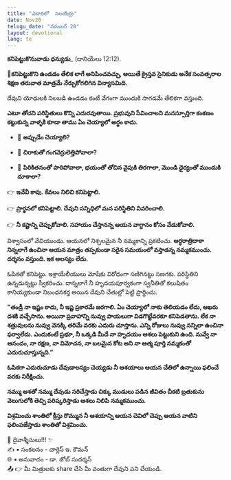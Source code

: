 ```yaml
---
title: "ఎడారిలో  సెలయేర్లు"
date: Nov20
telugu_date: "నవంబర్ 20"
layout: devotional
lang: te
---
```


**కనిపెట్టుకొనువాడు ధన్యుడు**_ (దానియేలు 12:12). 

**📖కనిపెట్టుకొని ఉండడం తేలిక లాగే అనిపించవచ్చు, అయితే క్రైస్తవ సైనికుడు అనేక సంవత్సరాల శిక్షణ తరువాత మాత్రమే నేర్చుకోగలిగిన విన్యాసమిది.**

 దేవుని యోధులకి నిలబడి ఉండడం కంటే వేగంగా ముందుకి సాగడమే తేలికగా వస్తుంది.

**ఎటూ తోచని పరిస్థితులు కొన్ని ఎదురవుతాయి. ప్రభువుని సేవించాలని మనస్పూర్తిగా కంకణం కట్టుకున్న వాళ్ళకి కూడా తాము ఏం చెయ్యాలో అర్థం కాదు.**
- 🔹 **అప్పుడేం చెయ్యాలి?**

- 🔹 **చిరాకుతో గంగవెర్రులెత్తిపోవాలా?**

- 🔹 **పిరికితనంతో పారిపోవాలా, భయంతో తోచిన వైపుకి తిరగాలా, మొండి ధైర్యంతో ముందుకి దూకాలా?**

👉 **ఇవేవీ కావు. కేవలం నిలిచి కనిపెట్టాలి.**

👉 **ప్రార్థనలో కనిపెట్టాలి. దేవుని సన్నిధిలో మన పరిస్థితిని వివరించాలి.**

👉 **నీ కష్టాన్ని చెప్పుకోవాలి. సహాయం చేస్తానన్న ఆయన వాగ్దానం కోసం వేడుకోవాలి.**

విశ్వాసంలో వేచియుండు. ఆయనలో నిశ్చలమైన నీ నమ్మకాన్ని ప్రకటించు. **అర్ధరాత్రిదాకా నిన్నలాగే ఉంచినా ఆయన మాత్రం తప్పకుండా సరైన సమయంలో వస్తాడన్న నమ్మకముంచు. దర్శనం వస్తుంది. ఇక ఆలస్యం లేదు.**

ఓపికతో కనిపెట్టు. ఇశ్రాయేలీయులు మోషేకు విరోధంగా సణిగినట్టు సణగకు. పరిస్థితిని ఉన్నదున్నట్టు స్వీకరించు. దాన్నలాగే నీ హృదయపూర్వకంగా స్వనీతితో కలుషితం కానియ్యకుండా నిబంధనకర్త అయిన దేవుని చేతుల్లో పెట్టి ప్రార్థించు. 

**"తండ్రీ నా ఇష్టం కాదు, నీ ఇష్ట ప్రకారమే జరగాలి. ఏం చెయ్యాలో నాకు తెలియడం లేదు, ఆఖరు దశకి వచ్చేసాను. అయినా ప్రవాహాన్ని నువ్వు పాయలుగా విడగొట్టేవరకూ కనిపెడతాను. లేక నా శత్రువులను నువ్వు వెనక్కి తరిమే వరకు ఎదురు చూస్తాను. ఎన్ని రోజులు నువ్వు నన్నిలా ఉంచినా ఫర్వాలేదు. ఎందుకంటే ప్రభూ, నీ ఒక్కడి మీదే నా హృదయం ఆశలు పెట్టుకుని ఉంది. నువ్వే నా ఆనందం, నా రక్షణ, నా విమోచన, నా బలమైన కోట అని నా ఆత్మ పూర్తి నమ్మకంతో ఎదురుచూస్తున్నది.”**

**ఓపికగా ఎదురుచూడు దేవుడాలస్యం చెయ్యడు నీ ఆశయాలు ఆయన చేతిలో ఉన్నాయి ఫలించే వరకు నిరీక్షించు.**

**నమ్ము ఆశతో నమ్ము దేవుడు సరిచేస్తాడు చిక్కు ముడులు పడిన జీవితం చీకటి బ్రతుకును వెలుగులోకి తెచ్చి పరిష్కరిస్తాడు ఆశలు నిలిపి నమ్మకముంచు.**
 
**విశ్రమించు శాంతిలో క్రీస్తు రొమ్మున నీ ఆశయాన్ని ఆయన చెవిలో చెప్పు ఆయన వాటిని ఫలింపజేస్తాడు శాంతితో విశ్రమించు.**

<div class="blessing">🙏 <span class="bless-text">దైవాశ్శీసులు!!!</span> ✨</div>

<div class="credit">✍️ <span class="credit-text">▪ సంకలనం - చార్లెస్ ఇ. కౌమన్</span></div>
<div class="credit">🌐 <span class="credit-text">▪ అనువాదం - డా. జోబ్ సుదర్శన్</span></div>


<div class="share">📤 👉 <span class="share-text">మీ మిత్రులకు share చేసి మీ వంతుగా దేవుని పని చేయండి.</span></div>
